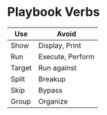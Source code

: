 # Playbook Verbs

| Use | Avoid |
| --- | ----- |
| Show | Display, Print |
| Run | Execute, Perform |
| Target | Run against |
| Split | Breakup |
| Skip | Bypass |
| Group | Organize |
